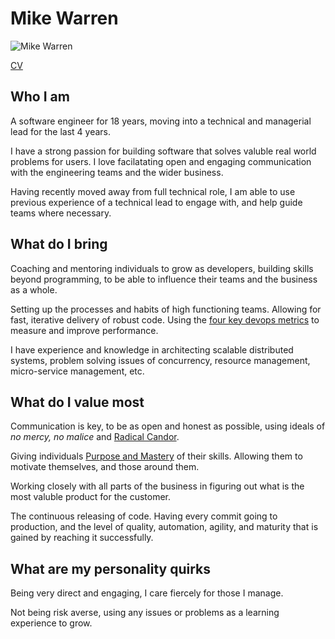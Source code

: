 # Mike Warren

![Mike Warren](https://drive.google.com/thumbnail?id=1Qeo685wcVQfY8pJZGprCdfVGHJOCiTKx)

[CV](https://drive.google.com/file/d/1HUJf7SwFr6R9lARonARvitA0m2KM1JpN/view)

## Who I am

A software engineer for 18 years, moving into a technical and managerial lead for the last 4 years.

I have a strong passion for building software that solves valuble real world problems for users. I love facilatating open and engaging communication with the engineering teams and the wider business.

Having recently moved away from full technical role, I am able to use previous experience of a technical lead to engage with, and help guide teams where necessary.

## What do I bring

Coaching and mentoring individuals to grow as developers, building skills beyond programming, to be able to influence their teams and the business as a whole.

Setting up the processes and habits of high functioning teams. Allowing for fast, iterative delivery of robust code. Using the [four key devops metrics](https://www.atlassian.com/devops/frameworks/devops-metrics) to measure and improve performance.

I have experience and knowledge in architecting scalable distributed systems, problem solving issues of concurrency, resource management, micro-service management, etc.

## What do I value most

Communication is key, to be as open and honest as possible, using ideals of *no mercy, no malice* and [Radical Candor](https://www.supersummary.com/radical-candor/summary/).  

Giving individuals [Purpose and Mastery](https://www.youtube.com/watch?v=u6XAPnuFjJc) of their skills. Allowing them to motivate themselves, and those around them.

Working closely with all parts of the business in figuring out what is the most valuble product for the customer.

The continuous releasing of code. Having every commit going to production, and the level of quality, automation, agility, and maturity that is gained by reaching it successfully.

## What are my personality quirks

Being very direct and engaging, I care fiercely for those I manage.

Not being risk averse, using any issues or problems as a learning experience to grow.